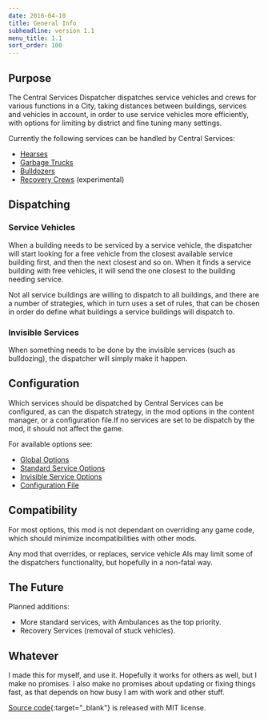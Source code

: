 ```yaml
---
date: 2016-04-10
title: General Info
subheadline: version 1.1
menu_title: 1.1
sort_order: 100
---
```

## Purpose

The Central Services Dispatcher dispatches service vehicles and crews for various functions in a City, taking distances between buildings, services and vehicles in account, in order to use service vehicles more efficiently, with options for limiting by district and fine tuning many settings.

Currently the following services can be handled by Central Services:

- [Hearses](ServiceHearses.html)
- [Garbage Trucks](ServiceGarbageTrucks.html)
- [Bulldozers](ServiceBulldozers.html)
- [Recovery Crews](ServiceRecoveryCrews.html) (experimental)

## Dispatching

### Service Vehicles

When a building needs to be serviced by a service vehicle, the dispatcher will start looking for a free vehicle from the closest available service building first, and then the next closest and so on. When it finds a service building with free vehicles, it will send the one closest to the building needing service.

Not all service buildings are willing to dispatch to all buildings, and there are a number of strategies, which in turn uses a set of rules, that can be chosen in order do define what buildings a service buildings will dispatch to.

### Invisible Services

When something needs to be done by the invisible services (such as bulldozing), the dispatcher will simply make it happen. 

## Configuration

Which services should be dispatched by Central Services can be configured, as can the dispatch strategy, in the mod options in the content manager, or a configuration file.If no services are set to be dispatch by the mod, it should not affect the game.

For available options see:

- [Global Options](OptionsGlobal.html)
- [Standard Service Options](OptionsStandardServices.html)
- [Invisible Service Options](OptionsInvisibleServices.html)
- [Configuration File](Files.html#Config)

## Compatibility

For most options, this mod is not dependant on overriding any game code, which should minimize incompatibilities with other mods.

Any mod that overrides, or replaces, service vehicle AIs may limit some of the dispatchers functionality, but hopefully in a non-fatal way.  

## The Future

Planned additions:

- More standard services, with Ambulances as the top priority.
- Recovery Services (removal of stuck vehicles).

## Whatever

I made this for myself, and use it. Hopefully it works for others as well, but I make no promises.
I also make no promises about updating or fixing things fast, as that depends on how busy I am with work and other stuff.

[Source code](https://github.com/DinkyToyz/wtmcsServiceDispatcher){:target="_blank"} is released with MIT license.
